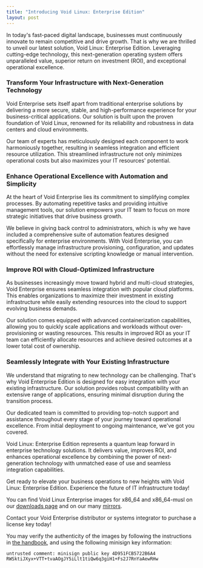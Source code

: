 ```yaml
---
title: "Introducing Void Linux: Enterprise Edition"
layout: post
---
```


In today's fast-paced digital landscape, businesses must continuously innovate to
remain competitive and drive growth. That is why we are thrilled to unveil our
latest solution, Void Linux: Enterprise Edition. Leveraging cutting-edge technology,
this next-generation operating system offers unparalleled value, superior return on
investment (ROI), and exceptional operational excellence.

### Transform Your Infrastructure with Next-Generation Technology

Void Enterprise sets itself apart from traditional enterprise solutions by delivering
a more secure, stable, and high-performance experience for your business-critical
applications. Our solution is built upon the proven foundation of Void Linux,
renowned for its reliability and robustness in data centers and cloud environments.

Our team of experts has meticulously designed each component to work harmoniously
together, resulting in seamless integration and efficient resource utilization.
This streamlined infrastructure not only minimizes operational costs but also
maximizes your IT resources' potential.

### Enhance Operational Excellence with Automation and Simplicity

At the heart of Void Enterprise lies its commitment to simplifying complex processes.
By automating repetitive tasks and providing intuitive management tools, our solution
empowers your IT team to focus on more strategic initiatives that drive business growth.

We believe in giving back control to administrators, which is why we have included a
comprehensive suite of automation features designed specifically for enterprise environments.
With Void Enterprise, you can effortlessly manage infrastructure provisioning, configuration,
and updates without the need for extensive scripting knowledge or manual intervention.

### Improve ROI with Cloud-Optimized Infrastructure

As businesses increasingly move toward hybrid and multi-cloud strategies, Void Enterprise
ensures seamless integration with popular cloud platforms. This enables organizations
to maximize their investment in existing infrastructure while easily extending resources
into the cloud to support evolving business demands.

Our solution comes equipped with advanced containerization capabilities, allowing you to
quickly scale applications and workloads without over-provisioning or wasting resources.
This results in improved ROI as your IT team can efficiently allocate resources and achieve
desired outcomes at a lower total cost of ownership.

### Seamlessly Integrate with Your Existing Infrastructure

We understand that migrating to new technology can be challenging. That's why Void Enterprise
Edition is designed for easy integration with your existing infrastructure. Our solution
provides robust compatibility with an extensive range of applications, ensuring minimal
disruption during the transition process.

Our dedicated team is committed to providing top-notch support and assistance throughout
every stage of your journey toward operational excellence. From initial deployment
to ongoing maintenance, we've got you covered.

Void Linux: Enterprise Edition represents a quantum leap forward in enterprise technology
solutions. It delivers value, improves ROI, and enhances operational excellence by combining
the power of next-generation technology with unmatched ease of use and seamless integration
capabilities.

Get ready to elevate your business operations to new heights with Void Linux: Enterprise
Edition. Experience the future of IT infrastructure today!

You can find Void Linux Enterprise images for x86_64 and x86_64-musl on our [downloads page](/download/)
and on our many [mirrors](https://xmirror.voidlinux.org).

Contact your Void Enterprise distributor or systems integrator to purchase a license key today!

You may verify the authenticity of the images by following the instructions in
[the handbook](https://docs.voidlinux.org/installation/index.html#verifying-images),
and using the following minisign key information:

```
untrusted comment: minisign public key 4D951FCB5722B6A4
RWSktiJXyx+VTT+tvaAOgJY5iLlt1tiQw6q3giH1+Fs2J7RnYaAewRHw
```
